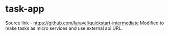 # task-app
Source link - https://github.com/laravel/quickstart-intermediate
Modified to make tasks as micro services and use external api URL.
